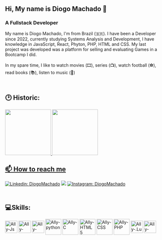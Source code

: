 ## Hi, My name is Diogo Machado 👋

<h3> A Fullstack Developer</h3>
My name is Diogo Machado, I'm from Brazil (🇧🇷). I have been a Developer since 2022, currently studying Systems Analysis and Development, I have knowledge in JavaScript, React, Phyton, PHP, HTML and CSS.
My last project was developed was a platform for selling and evaluating Games in a Bootcamp I did.
<br></br>
In my spare time, I like to watch movies (🎞️), series (📺), watch football (⚽️), read books (📚), listen to music (🎵)


## <br> 🕑 Historic:</br>
<div>
  <a href="https://github.com/Murdock021">
  <img height="150em" src="https://github-readme-stats.vercel.app/api?username=Murdock021&show_icons=true&theme=dark&include_all_commits=true&count_private=true"/>
  <img height="150em" src="https://github-readme-stats.vercel.app/api/top-langs/?username=Murdock021&layout=compact&langs_count=7&theme=dark"/>
</div>


## 📫 How to reach me
<i class="devicon-linkedin-plain-wordmark colored"></i>
[![Linkedin: DiogoMachado](https://www.vectorlogo.zone/logos/linkedin/linkedin-ar21.svg)](www.linkedin.com/in/DiogoMachado-DM)
<a href = "mailto:diogomachadocmb@gmail.com"><img src="https://www.vectorlogo.zone/logos/gmail/gmail-ar21.svg" target="_blank"></a>
[![Instagram: DiogoMachado](https://www.vectorlogo.zone/logos/instagram/instagram-ar21.svg)](https://www.instagram.com/diogomachado_021/)


## <br>💻Skills:</br>

<div  style="display: inline_block">
  <img align="center" alt="Ally-Js" height="40" width="40" src="https://cdn.jsdelivr.net/gh/devicons/devicon/icons/javascript/javascript-plain.svg">
  <img align="center" alt="Ally-React" height="40" width="40" src="https://cdn.jsdelivr.net/gh/devicons/devicon/icons/react/react-original-wordmark.svg">
  <img align="center" alt="Ally-Vue" height="40" width="40" src="https://cdn.jsdelivr.net/gh/devicons/devicon/icons/vuejs/vuejs-original-wordmark.svg">
  <img align="center" alt="Ally-python" height="52" width="52" src="https://cdn.jsdelivr.net/gh/devicons/devicon/icons/python/python-original-wordmark.svg" />
  <img align="center" alt="Ally-C" height="52" width="52" src="https://cdn.jsdelivr.net/gh/devicons/devicon/icons/c/c-original.svg"" /> 
  <img align="center" alt="Ally-HTML5" height="52" width="52" src="https://cdn.jsdelivr.net/gh/devicons/devicon/icons/html5/html5-original.svg"/> 
  <img align="center" alt="Ally-CSS" height="52" width="52" src="https://cdn.jsdelivr.net/gh/devicons/devicon/icons/css3/css3-original.svg">
  <img align="center" alt="Ally-PHP" height="52" width="52" src="https://cdn.jsdelivr.net/gh/devicons/devicon/icons/php/php-plain.svg" />
  <img align="center" alt="Ally-.Lua" height="40" width="40" src="https://cdn.jsdelivr.net/gh/devicons/devicon/icons/lua/lua-original-wordmark.svg"/>
  <img align="center" alt="Ally-HTML" height="40" width="40" src="https://www.vectorlogo.zone/logos/mariadb/mariadb-icon.svg">
  
  

  

  


          

</div>

